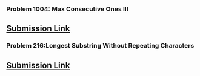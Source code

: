 ### Problem 1004: Max Consecutive Ones III
[Submission Link](https://leetcode.com/submissions/detail/1770423795/)
---
### Problem 216:Longest Substring Without Repeating Characters
[Submission Link](https://leetcode.com/submissions/detail/1771506737/)
---

